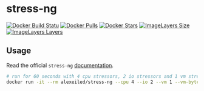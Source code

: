 # stress-ng
[![Docker Build Statu](https://img.shields.io/docker/build/alexeiled/stress-ng.svg)]() [![Docker Pulls](https://img.shields.io/docker/pulls/alexeiled/stress-ng.svg)]() [![Docker Stars](https://img.shields.io/docker/stars/alexeiled/stress-ng.svg)]() [![ImageLayers Size](https://img.shields.io/imagelayers/image-size/alexeiled/stress-ng/latest.svg)]() [![ImageLayers Layers](https://img.shields.io/imagelayers/layers/alexeiled/stress-ng/latest.svg)]()


## Usage

Read the official `stress-ng` [documentation](http://kernel.ubuntu.com/~cking/stress-ng/).

```sh
# run for 60 seconds with 4 cpu stressors, 2 io stressors and 1 vm stressor using 1GB of virtual memory
docker run -it --rm alexeiled/stress-ng --cpu 4 --io 2 --vm 1 --vm-bytes 1G --timeout 60s --metrics-brief
```